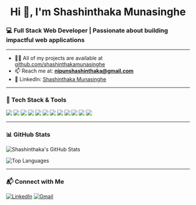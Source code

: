 <h1 align="center">Hi 👋, I'm Shashinthaka Munasinghe</h1>
<h3>💻 Full Stack Web Developer | Passionate about building impactful web applications</h3>

---

- 👨‍💻 All of my projects are available at [github.com/shashinthakamunasinghe](https://github.com/shashinthakamunasinghe)
- 📫 Reach me at: **nipunshashinthaka@gmail.com**
- 💼 LinkedIn: [Shashinthaka Munasinghe](https://www.linkedin.com/in/shashinthaka-munasinghe-2b366a366/)

---

### 🚀 Tech Stack & Tools

<p align="left">
  <img src="https://img.shields.io/badge/C-A8B9CC?style=for-the-badge&logo=c&logoColor=white" />
  <img src="https://img.shields.io/badge/HTML5-E34F26?style=for-the-badge&logo=html5&logoColor=white" />
  <img src="https://img.shields.io/badge/CSS-1572B6?style=for-the-badge&logo=css3&logoColor=white" />
  <img src="https://img.shields.io/badge/JavaScript-F7DF1E?style=for-the-badge&logo=javascript&logoColor=black" />
  <img src="https://img.shields.io/badge/PHP-777BB4?style=for-the-badge&logo=php&logoColor=white" />
  <img src="https://img.shields.io/badge/Java-007396?style=for-the-badge&logo=java&logoColor=white" />
  <img src="https://img.shields.io/badge/React-20232A?style=for-the-badge&logo=react&logoColor=61DAFB" />
  <img src="https://img.shields.io/badge/Next.js-000?style=for-the-badge&logo=next.js&logoColor=white" />
  <img src="https://img.shields.io/badge/Node.js-339933?style=for-the-badge&logo=node.js&logoColor=white" />
  <img src="https://img.shields.io/badge/Tailwind_CSS-38b2ac?style=for-the-badge&logo=tailwind-css&logoColor=white" />
  <img src="https://img.shields.io/badge/MySQL-4479A1?style=for-the-badge&logo=mysql&logoColor=white" />
  <img src="https://img.shields.io/badge/Firebase-ffca28?style=for-the-badge&logo=firebase&logoColor=black" />
</p>

---

### 📊 GitHub Stats

![Shashinthaka's GitHub Stats](https://github-readme-stats.vercel.app/api?username=shashinthakamunasinghe&show_icons=true&theme=radical)

![Top Languages](https://github-readme-stats.vercel.app/api/top-langs/?username=shashinthakamunasinghe&layout=compact&theme=radical)

---

### 📬 Connect with Me

[![LinkedIn](https://img.shields.io/badge/-LinkedIn-blue?style=flat-square&logo=linkedin&logoColor=white)](https://www.linkedin.com/in/shashinthaka-munasinghe-2b366a366/)
[![Gmail](https://img.shields.io/badge/-Gmail-D14836?style=flat-square&logo=gmail&logoColor=white)](mailto:nipunshashinthaka@gmail.com)

